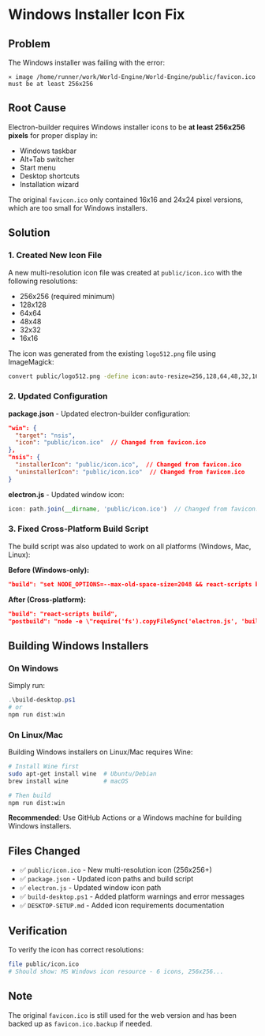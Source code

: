 # Windows Installer Icon Fix

## Problem

The Windows installer was failing with the error:
```
⨯ image /home/runner/work/World-Engine/World-Engine/public/favicon.ico must be at least 256x256
```

## Root Cause

Electron-builder requires Windows installer icons to be **at least 256x256 pixels** for proper display in:
- Windows taskbar
- Alt+Tab switcher
- Start menu
- Desktop shortcuts
- Installation wizard

The original `favicon.ico` only contained 16x16 and 24x24 pixel versions, which are too small for Windows installers.

## Solution

### 1. Created New Icon File

A new multi-resolution icon file was created at `public/icon.ico` with the following resolutions:
- 256x256 (required minimum)
- 128x128
- 64x64
- 48x48
- 32x32
- 16x16

The icon was generated from the existing `logo512.png` file using ImageMagick:

```bash
convert public/logo512.png -define icon:auto-resize=256,128,64,48,32,16 public/icon.ico
```

### 2. Updated Configuration

**package.json** - Updated electron-builder configuration:
```json
"win": {
  "target": "nsis",
  "icon": "public/icon.ico"  // Changed from favicon.ico
},
"nsis": {
  "installerIcon": "public/icon.ico",  // Changed from favicon.ico
  "uninstallerIcon": "public/icon.ico"  // Changed from favicon.ico
}
```

**electron.js** - Updated window icon:
```javascript
icon: path.join(__dirname, 'public/icon.ico')  // Changed from favicon.ico
```

### 3. Fixed Cross-Platform Build Script

The build script was also updated to work on all platforms (Windows, Mac, Linux):

**Before (Windows-only):**
```json
"build": "set NODE_OPTIONS=--max-old-space-size=2048 && react-scripts build && copy electron.js build\\electron.js"
```

**After (Cross-platform):**
```json
"build": "react-scripts build",
"postbuild": "node -e \"require('fs').copyFileSync('electron.js', 'build/electron.js')\""
```

## Building Windows Installers

### On Windows

Simply run:
```powershell
.\build-desktop.ps1
# or
npm run dist:win
```

### On Linux/Mac

Building Windows installers on Linux/Mac requires Wine:

```bash
# Install Wine first
sudo apt-get install wine  # Ubuntu/Debian
brew install wine          # macOS

# Then build
npm run dist:win
```

**Recommended**: Use GitHub Actions or a Windows machine for building Windows installers.

## Files Changed

- ✅ `public/icon.ico` - New multi-resolution icon (256x256+)
- ✅ `package.json` - Updated icon paths and build script
- ✅ `electron.js` - Updated window icon path
- ✅ `build-desktop.ps1` - Added platform warnings and error messages
- ✅ `DESKTOP-SETUP.md` - Added icon requirements documentation

## Verification

To verify the icon has correct resolutions:
```bash
file public/icon.ico
# Should show: MS Windows icon resource - 6 icons, 256x256...
```

## Note

The original `favicon.ico` is still used for the web version and has been backed up as `favicon.ico.backup` if needed.
